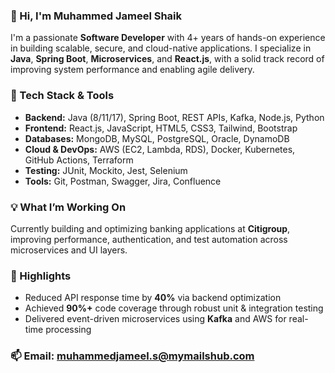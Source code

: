 ### 👋 Hi, I'm Muhammed Jameel Shaik

I'm a passionate **Software Developer** with 4+ years of hands-on experience in building scalable, secure, and cloud-native applications. I specialize in **Java**, **Spring Boot**, **Microservices**, and **React.js**, with a solid track record of improving system performance and enabling agile delivery.

### 🚀 Tech Stack & Tools
- **Backend:** Java (8/11/17), Spring Boot, REST APIs, Kafka, Node.js, Python  
- **Frontend:** React.js, JavaScript, HTML5, CSS3, Tailwind, Bootstrap  
- **Databases:** MongoDB, MySQL, PostgreSQL, Oracle, DynamoDB  
- **Cloud & DevOps:** AWS (EC2, Lambda, RDS), Docker, Kubernetes, GitHub Actions, Terraform  
- **Testing:** JUnit, Mockito, Jest, Selenium  
- **Tools:** Git, Postman, Swagger, Jira, Confluence  

### 💡 What I’m Working On
Currently building and optimizing banking applications at **Citigroup**, improving performance, authentication, and test automation across microservices and UI layers.

### 📌 Highlights
- Reduced API response time by **40%** via backend optimization  
- Achieved **90%+** code coverage through robust unit & integration testing  
- Delivered event-driven microservices using **Kafka** and AWS for real-time processing  

### 📫 Email: [muhammedjameel.s@mymailshub.com](mailto:muhammedjameel.s@mymailshub.com)
